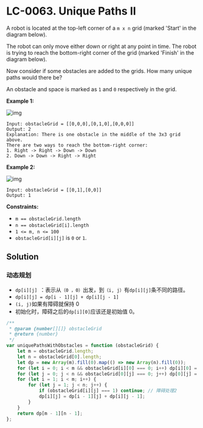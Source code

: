 # LC-0063. Unique Paths II

A robot is located at the top-left corner of a `m x n` grid (marked 'Start' in the diagram below).

The robot can only move either down or right at any point in time. The robot is trying to reach the bottom-right corner of the grid (marked 'Finish' in the diagram below).

Now consider if some obstacles are added to the grids. How many unique paths would there be?

An obstacle and space is marked as `1` and `0` respectively in the grid.

**Example 1:**

![img](https://assets.leetcode.com/uploads/2020/11/04/robot1.jpg)

```
Input: obstacleGrid = [[0,0,0],[0,1,0],[0,0,0]]
Output: 2
Explanation: There is one obstacle in the middle of the 3x3 grid above.
There are two ways to reach the bottom-right corner:
1. Right -> Right -> Down -> Down
2. Down -> Down -> Right -> Right
```

**Example 2:**

![img](https://assets.leetcode.com/uploads/2020/11/04/robot2.jpg)

```
Input: obstacleGrid = [[0,1],[0,0]]
Output: 1
```

**Constraints:**

-   `m == obstacleGrid.length`
-   `n == obstacleGrid[i].length`
-   `1 <= m, n <= 100`
-   `obstacleGrid[i][j]` is `0` or `1`.

## Solution

### 动态规划

-   `dp[i][j] `：表示从`（0 ，0）`出发，到`（i, j）`有`dp[i][j]`条不同的路径。
-   `dp[i][j] = dp[i - 1][j] + dp[i][j - 1]`
-   `(i, j)`如果有障碍就保持 0
-   初始化时，障碍之后的`dp[i][0]`应该还是初始值 0。

```javascript
/**
 * @param {number[][]} obstacleGrid
 * @return {number}
 */
var uniquePathsWithObstacles = function (obstacleGrid) {
    let m = obstacleGrid.length;
    let n = obstacleGrid[0].length;
    let dp = new Array(m).fill(0).map(() => new Array(n).fill(0));
    for (let i = 0; i < m && obstacleGrid[i][0] === 0; i++) dp[i][0] = 1; // 障碍处理1
    for (let j = 0; j < n && obstacleGrid[0][j] === 0; j++) dp[0][j] = 1;
    for (let i = 1; i < m; i++) {
        for (let j = 1; j < n; j++) {
            if (obstacleGrid[i][j] === 1) continue; // 障碍处理2
            dp[i][j] = dp[i - 1][j] + dp[i][j - 1];
        }
    }
    return dp[m - 1][n - 1];
};
```
